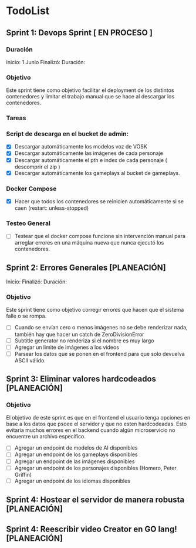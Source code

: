 # TodoList

## Sprint 1: Devops Sprint [ EN PROCESO ]

### Duración

Inicio: 1 Junio
Finalizó: 
Duración: 

### Objetivo
Este sprint tiene como objetivo facilitar el deployment de los distintos contenedores y limitar el trabajo manual que se hace al descargar los contenedores.

### Tareas

### Script de descarga en el bucket de admin:
- [x] Descargar automáticamente los modelos voz de VOSK
- [x] Descargar automáticamente las imágenes de cada personaje
- [x] Descargar automáticamente el pth e index de cada personaje ( descomprir el zip )
- [x] Descargar automáticamente los gameplays al bucket de gameplays.

### Docker Compose
- [x] Hacer que todos los contenedores se reinicien automáticamente si se caen  (restart: unless-stopped)

### Testeo General
- [ ] Testear que el docker compose funcione sin intervención manual para arreglar errores en una máquina nueva que nunca ejecutó los contenedores.

## Sprint 2: Errores Generales [PLANEACIÓN]

Inicio: 
Finalizó: 
Duración: 

### Objetivo
Este sprint tiene como objetivo corregir errores que hacen que el sistema falle o se rompa.

- [ ] Cuando se envían cero o menos imágenes no se debe renderizar nada, también hay que hacer un catch de ZeroDivisionError
- [ ] Subtitle generator no renderiza si el nombre es muy largo
- [ ] Agregar un limite de imágenes a los videos
- [ ] Parsear los datos que se ponen en el frontend para que solo devuelva ASCII válido.

## Sprint 3: Eliminar valores hardcodeados [PLANEACIÓN]

### Objetivo
El objetivo de este sprint es que en el frontend el usuario tenga opciones en base a los datos que psoee el servidor y que no esten hardcodeadas. Esto evitaría muchos errores en el backend cuando algún microservicio no encuentre un archivo especifico. 

- [ ] Agregar un endpoint de modelos de AI disponibles
- [ ] Agregar un endpoint de los gameplays disponibles
- [ ] Agregar un endpoint de las imágenes disponibles
- [ ] Agregar un endpoint de los personajes disponibles (Homero, Peter Griffin)
- [ ] Agregar un endpoint de los idiomas disponibles

## Sprint 4: Hostear el servidor de manera robusta [PLANEACIÓN]

## Sprint 4: Reescribir video Creator en GO lang! [PLANEACIÓN]

